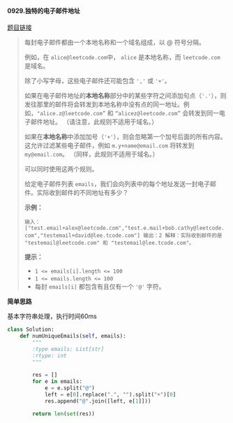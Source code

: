 #### 0929.独特的电子邮件地址

[题目链接](https://leetcode-cn.com/problems/unique-email-addresses/)

> 每封电子邮件都由一个本地名称和一个域名组成，以 @ 符号分隔。
>
> 例如，在 `alice@leetcode.com`中， `alice` 是本地名称，而 `leetcode.com` 是域名。
>
> 除了小写字母，这些电子邮件还可能包含 `','` 或 `'+'`。
>
> 如果在电子邮件地址的**本地名称**部分中的某些字符之间添加句点（`'.'`），则发往那里的邮件将会转发到本地名称中没有点的同一地址。例如，`"alice.z@leetcode.com”` 和 `“alicez@leetcode.com”` 会转发到同一电子邮件地址。 （请注意，此规则不适用于域名。）
>
> 如果在**本地名称**中添加加号（`'+'`），则会忽略第一个加号后面的所有内容。这允许过滤某些电子邮件，例如 `m.y+name@email.com` 将转发到 `my@email.com`。 （同样，此规则不适用于域名。）
>
> 可以同时使用这两个规则。
>
> 给定电子邮件列表 `emails`，我们会向列表中的每个地址发送一封电子邮件。实际收到邮件的不同地址有多少？
>
>  
>
> **示例：**
>
> `
> 输入：["test.email+alex@leetcode.com","test.e.mail+bob.cathy@leetcode.com","testemail+david@lee.tcode.com"]
> 输出：2
> 解释：实际收到邮件的是 "testemail@leetcode.com" 和 "testemail@lee.tcode.com"。
> `
>
>  
>
> **提示：**
>
> - `1 <= emails[i].length <= 100`
> - `1 <= emails.length <= 100`
> - 每封 `emails[i]` 都包含有且仅有一个 `'@'` 字符。

**简单思路**

基本字符串处理，执行时间60ms

```python
class Solution:
    def numUniqueEmails(self, emails):
        """
        :type emails: List[str]
        :rtype: int
        """
        
        res = []
        for e in emails:
            e = e.split("@")
            left = e[0].replace(".", "").split("+")[0]
            res.append("@".join([left, e[1]]))

        return len(set(res))
```


